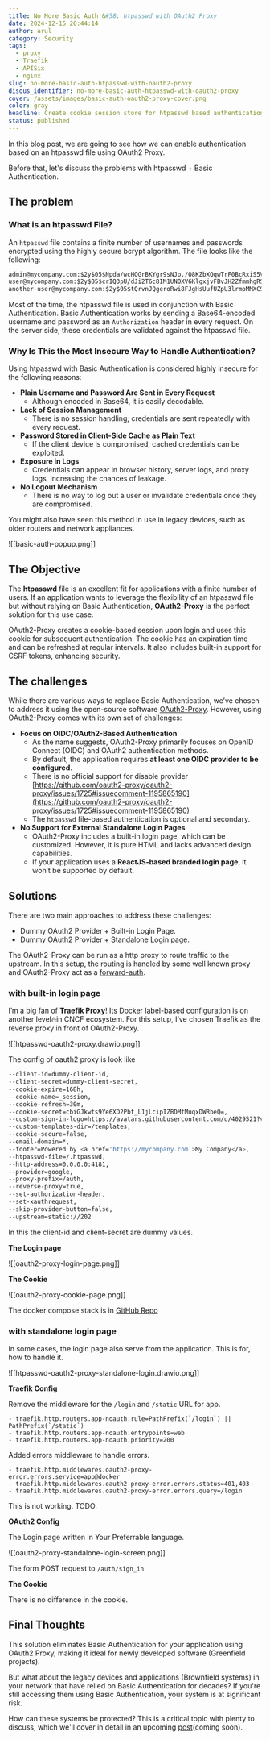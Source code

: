 ```yaml
---
title: No More Basic Auth &#58; htpasswd with OAuth2 Proxy
date: 2024-12-15 20:44:14
author: arul
category: Security
tags:
  - proxy
  - Traefik
  - APISix
  - nginx
slug: no-more-basic-auth-htpasswd-with-oauth2-proxy
disqus_identifier: no-more-basic-auth-htpasswd-with-oauth2-proxy
cover: /assets/images/basic-auth-oauth2-proxy-cover.png
color: gray
headline: Create cookie session store for htpasswd based authentication using oauth2-proxy. This will eliminate the insecure basic authentication.
status: published
---
```


In this blog post, we are going to see how we can enable authentication based on an htpasswd file using OAuth2 Proxy.

Before that, let's discuss the problems with htpasswd + Basic Authentication.
## The problem

### What is an htpasswd File?

An `htpasswd` file contains a finite number of usernames and passwords encrypted using the highly secure bcrypt algorithm. The file looks like the following:

```txt
admin@mycompany.com:$2y$05$Npda/wcHOGrBKYgr9sNJo./O8KZbXQqwTrF0BcRxiS5Vr.P37zDJC
user@mycompany.com:$2y$05$crIQ3pU/dJi2T6c8IM1UNOXV6KlgxjvFBvJH2ZfmmhgRSS8qObZVu
another-user@mycompany.com:$2y$05$tQrvnJQgeroRwi8FJgHsUufUZpU3lrmoMMXC9xYZ9XA9Kno0iwDWy
```

Most of the time, the htpasswd file is used in conjunction with Basic Authentication. Basic Authentication works by sending a Base64-encoded username and password as an `Authorization` header in every request. On the server side, these credentials are validated against the htpasswd file.

<!-- ### Proxies That Support This Authentication Method

The following proxies support this method of authentication:

* [NGinx](https://docs.nginx.com/nginx/admin-guide/security-controls/configuring-http-basic-authentication/)
* [HAProxy](https://www.haproxy.com/documentation/haproxy-configuration-tutorials/authentication/basic-authentication/)
* [Traefik](https://doc.traefik.io/traefik/middlewares/http/basicauth/)
* [APISix](https://apisix.apache.org/docs/apisix/plugins/basic-auth/)
* [Caddy](https://caddyserver.com/docs/caddyfile/directives/basic_auth)
* [Envoy](https://www.envoyproxy.io/docs/envoy/latest/configuration/http/http_filters/basic_auth_filter.html) -->
### Why Is This the Most Insecure Way to Handle Authentication?

Using htpasswd with Basic Authentication is considered highly insecure for the following reasons:

- **Plain Username and Password Are Sent in Every Request**
    - Although encoded in Base64, it is easily decodable.
- **Lack of Session Management**
    - There is no session handling; credentials are sent repeatedly with every request.
- **Password Stored in Client-Side Cache as Plain Text**
    - If the client device is compromised, cached credentials can be exploited.
- **Exposure in Logs**
    - Credentials can appear in browser history, server logs, and proxy logs, increasing the chances of leakage.
- **No Logout Mechanism**
    - There is no way to log out a user or invalidate credentials once they are compromised.

You might also have seen this method in use in legacy devices, such as older routers and network appliances.

![[basic-auth-popup.png]]

## The Objective

The **htpasswd** file is an excellent fit for applications with a finite number of users. If an application wants to leverage the flexibility of an htpasswd file but without relying on Basic Authentication, **OAuth2-Proxy** is the perfect solution for this use case.

OAuth2-Proxy creates a cookie-based session upon login and uses this cookie for subsequent authentication. The cookie has an expiration time and can be refreshed at regular intervals. It also includes built-in support for CSRF tokens, enhancing security.
## The challenges

While there are various ways to replace Basic Authentication, we’ve chosen to address it using the open-source software [OAuth2-Proxy](https://github.com/oauth2-proxy/oauth2-proxy). However, using OAuth2-Proxy comes with its own set of challenges:

- **Focus on OIDC/OAuth2-Based Authentication**
    - As the name suggests, OAuth2-Proxy primarily focuses on OpenID Connect (OIDC) and OAuth2 authentication methods.
    - By default, the application requires **at least one OIDC provider to be configured**.
    - There is no official support for disable provider [https://github.com/oauth2-proxy/oauth2-proxy/issues/1725#issuecomment-1195865190](https://github.com/oauth2-proxy/oauth2-proxy/issues/1725#issuecomment-1195865190)
    - The `htpasswd` file-based authentication is optional and secondary.
- **No Support for External Standalone Login Pages**
    - OAuth2-Proxy includes a built-in login page, which can be customized. However, it is pure HTML and lacks advanced design capabilities.
    - If your application uses a **ReactJS-based branded login page**, it won’t be supported by default.
## Solutions

There are two main approaches to address these challenges:

* Dummy OAuth2 Provider + Built-in Login Page.
* Dummy OAuth2 Provider + Standalone Login page.

The OAuth2-Proxy can be run as a http proxy to route traffic to the upstream. In this setup, the routing is handled by some well known proxy and OAuth2-Proxy act as a [forward-auth](https://doc.traefik.io/traefik/middlewares/http/forwardauth/).
### with built-in login page

I’m a big fan of **Traefik Proxy**! Its Docker label-based configuration is on another level🔥in CNCF ecosystem. For this setup, I’ve chosen Traefik as the reverse proxy in front of OAuth2-Proxy.

![[htpasswd-oauth2-proxy.drawio.png]]

The config of oauth2 proxy is look like

```bash
--client-id=dummy-client-id,
--client-secret=dummy-client-secret,
--cookie-expire=168h,
--cookie-name=_session,
--cookie-refresh=30m,
--cookie-secret=cbiGJkwts9Ye6XD2Pbt_L1jLcipIZBDMfMuqxDWRbeQ=,
--custom-sign-in-logo=https://avatars.githubusercontent.com/u/4029521?v=4,
--custom-templates-dir=/templates,
--cookie-secure=false,
--email-domain=*,
--footer=Powered by <a href='https://mycompany.com'>My Company</a>,
--htpasswd-file=/.htpasswd,
--http-address=0.0.0.0:4181,
--provider=google,
--proxy-prefix=/auth,
--reverse-proxy=true,
--set-authorization-header,
--set-xauthrequest,
--skip-provider-button=false,
--upstream=static://202
```

In this the client-id and client-secret are dummy values.

**The Login page**

![[oauth2-proxy-login-page.png]]

**The Cookie**

![[oauth2-proxy-cookie-page.png]]

The docker compose stack is in [GitHub Repo](https://github.com/arulrajnet/oauth2-proxy-without-provider/tree/main/built-in-login-page)
### with standalone login page

In some cases, the login page also serve from the application. This is for, how to handle it.

![[htpasswd-oauth2-proxy-standalone-login.drawio.png]]

**Traefik Config**

Remove the middleware for the `/login` and `/static` URL for app.

```
- traefik.http.routers.app-noauth.rule=PathPrefix(`/login`) || PathPrefix(`/static`)
- traefik.http.routers.app-noauth.entrypoints=web
- traefik.http.routers.app-noauth.priority=200
```

Added errors middleware to handle errors.

```
- traefik.http.middlewares.oauth2-proxy-error.errors.service=app@docker
- traefik.http.middlewares.oauth2-proxy-error.errors.status=401,403
- traefik.http.middlewares.oauth2-proxy-error.errors.query=/login
```

 This is not working. TODO.

**OAuth2 Config**

The Login page written in Your Preferrable language.

![[oauth2-proxy-standalone-login-screen.png]]

The form POST request to `/auth/sign_in`

**The Cookie**

There is no difference in the cookie.

## Final Thoughts

This solution eliminates Basic Authentication for your application using OAuth2 Proxy, making it ideal for newly developed software (Greenfield projects).

But what about the legacy devices and applications (Brownfield systems) in your network that have relied on Basic Authentication for decades? If you're still accessing them using Basic Authentication, your system is at significant risk.

How can these systems be protected? This is a critical topic with plenty to discuss, which we'll cover in detail in an upcoming [post](shielding-legacy-applications-eliminating-basic-authentication-without-code-changes)(coming soon).
